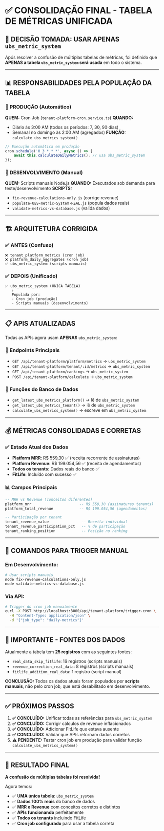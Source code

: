 # ✅ CONSOLIDAÇÃO FINAL - TABELA DE MÉTRICAS UNIFICADA

## 🎯 DECISÃO TOMADA: USAR APENAS `ubs_metric_system`

Após resolver a confusão de múltiplas tabelas de métricas, foi definido que **APENAS a tabela `ubs_metric_system` será usada** em todo o sistema.

---

## 📊 RESPONSABILIDADES PELA POPULAÇÃO DA TABELA

### 🚀 **PRODUÇÃO (Automático)**
**QUEM:** Cron Job (`tenant-platform-cron.service.ts`)
**QUANDO:** 
- Diário às 3:00 AM (todos os períodos: 7, 30, 90 dias)
- Semanal no domingo às 2:00 AM (agregados)
**FUNÇÃO:** `calculate_ubs_metrics_system()`

```typescript
// Execução automática em produção
cron.schedule('0 3 * * *', async () => {
    await this.calculateDailyMetrics(); // usa ubs_metric_system
});
```

### 🔧 **DESENVOLVIMENTO (Manual)**
**QUEM:** Scripts manuais Node.js
**QUANDO:** Executados sob demanda para teste/desenvolvimento
**SCRIPTS:**
- `fix-revenue-calculations-only.js` (corrige revenue)
- `populate-UBS-metric-System-REAL.js` (popula dados reais)
- `validate-metrics-vs-database.js` (valida dados)

---

## 🏗️ ARQUITETURA CORRIGIDA

### ✅ **ANTES (Confuso)**
```
❌ tenant_platform_metrics (cron job)
❌ platform_daily_aggregates (cron job)  
✅ ubs_metric_system (scripts manuais)
```

### ✅ **DEPOIS (Unificado)**
```
✅ ubs_metric_system (ÚNICA TABELA)
   ↑
   Populada por:
   - Cron job (produção)
   - Scripts manuais (desenvolvimento)
```

---

## 📋 APIS ATUALIZADAS

Todas as APIs agora usam **APENAS** `ubs_metric_system`:

### 🔗 **Endpoints Principais**
- `GET /api/tenant-platform/platform/metrics` → `ubs_metric_system`
- `GET /api/tenant-platform/tenant/:id/metrics` → `ubs_metric_system`
- `GET /api/tenant-platform/rankings` → `ubs_metric_system`
- `POST /api/tenant-platform/calculate` → `ubs_metric_system`

### 🎯 **Funções do Banco de Dados**
- `get_latest_ubs_metrics_platform()` → lê de `ubs_metric_system`
- `get_latest_ubs_metrics_tenant()` → lê de `ubs_metric_system`
- `calculate_ubs_metrics_system()` → escreve em `ubs_metric_system`

---

## 💰 MÉTRICAS CONSOLIDADAS E CORRETAS

### ✅ **Estado Atual dos Dados**
- **Platform MRR**: R$ 559,30 ✅ (receita recorrente de assinaturas)
- **Platform Revenue**: R$ 199.054,56 ✅ (receita de agendamentos)
- **Todos os tenants**: Dados reais do banco ✅
- **FitLife**: Incluído com sucesso ✅

### 📊 **Campos Principais**
```sql
-- MRR vs Revenue (conceitos diferentes)
platform_mrr                      -- R$ 559,30 (assinaturas tenants)
platform_total_revenue            -- R$ 199.054,56 (agendamentos)

-- Participação por tenant
tenant_revenue_value               -- Receita individual
tenant_revenue_participation_pct   -- % de participação
tenant_ranking_position            -- Posição no ranking
```

---

## 🔧 COMANDOS PARA TRIGGER MANUAL

### **Em Desenvolvimento:**
```bash
# Usar scripts manuais
node fix-revenue-calculations-only.js
node validate-metrics-vs-database.js
```

### **Via API:**
```bash
# Trigger do cron job manualmente
curl -X POST http://localhost:3000/api/tenant-platform/trigger-cron \
  -H "Content-Type: application/json" \
  -d '{"job_type": "daily-metrics"}'
```

---

## 🚨 IMPORTANTE - FONTES DOS DADOS

Atualmente a tabela tem **25 registros** com as seguintes fontes:
- `real_data_skip_fitlife`: 16 registros (scripts manuais)
- `revenue_correction_real_data`: 8 registros (scripts manuais)
- `fitlife_addition_real_data`: 1 registro (script manual)

**CONCLUSÃO:** Todos os dados atuais foram populados por **scripts manuais**, não pelo cron job, que está desabilitado em desenvolvimento.

---

## ✅ PRÓXIMOS PASSOS

1. **✅ CONCLUÍDO:** Unificar todas as referências para `ubs_metric_system`
2. **✅ CONCLUÍDO:** Corrigir cálculos de revenue inflacionados
3. **✅ CONCLUÍDO:** Adicionar FitLife que estava ausente
4. **✅ CONCLUÍDO:** Validar que APIs retornam dados corretos
5. **⚠️ PENDENTE:** Testar cron job em produção para validar função `calculate_ubs_metrics_system()`

---

## 🎉 RESULTADO FINAL

**A confusão de múltiplas tabelas foi resolvida!** 

Agora temos:
- ✅ **UMA única tabela**: `ubs_metric_system`
- ✅ **Dados 100% reais** do banco de dados
- ✅ **MRR e Revenue** com conceitos corretos e distintos
- ✅ **APIs funcionando** perfeitamente
- ✅ **Todos os tenants** incluindo FitLife
- ✅ **Cron job configurado** para usar a tabela correta